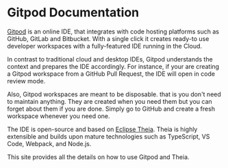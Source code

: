 # Gitpod Documentation

[Gitpod](https://www.gitpod.io) is an online IDE, that integrates with code hosting platforms such as GitHub, 
GitLab and Bitbucket. With a single click it creates ready-to use developer workspaces with a fully-featured 
IDE running in the Cloud.

In contrast to traditional cloud and desktop IDEs, Gitpod understands the context and prepares the IDE accordingly.
For instance, if your are creating a Gitpod workspace from a GitHub Pull Request, the IDE will open in code review mode.

Also, Gitpod workspaces are meant to be disposable. that is you don't need to maintain anything. They are created when you need them
but you can forget about them if you are done. Simply go to GitHub and create a fresh workspace whenever you need one.

The IDE is open-source and based on [Eclipse Theia](50_IDE.md). Theia is highly extensible and builds
upon mature technologies such as TypeScript, VS Code, Webpack, and Node.js. 

This site provides all the details on how to use Gitpod and Theia.